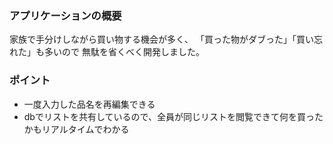### アプリケーションの概要
家族で手分けしながら買い物する機会が多く、
「買った物がダブった」「買い忘れた」も多いので
無駄を省くべく開発しました。

### ポイント
- 一度入力した品名を再編集できる
- dbでリストを共有しているので、全員が同じリストを閲覧できて何を買ったかもリアルタイムでわかる
